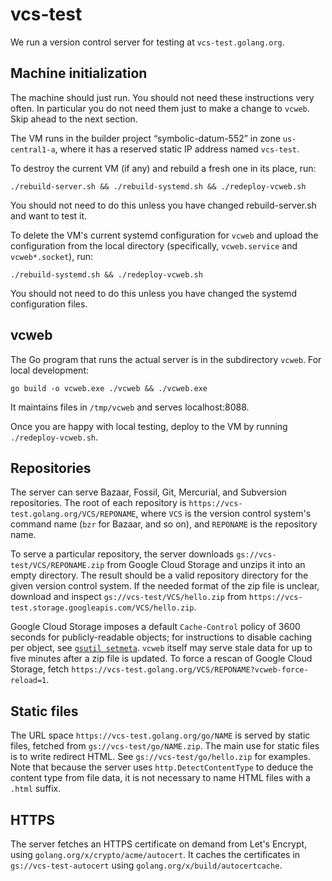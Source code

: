 # vcs-test

We run a version control server for testing at `vcs-test.golang.org`.

## Machine initialization

The machine should just run. You should not need these instructions very often.
In particular you do not need them just to make a change to `vcweb`.
Skip ahead to the next section.

The VM runs in the builder project “symbolic-datum-552” in zone `us-central1-a`,
where it has a reserved static IP address named `vcs-test`.

To destroy the current VM (if any) and rebuild a fresh one in its place, run:

	./rebuild-server.sh && ./rebuild-systemd.sh && ./redeploy-vcweb.sh

You should not need to do this unless you have changed rebuild-server.sh and want to test it.

To delete the VM's current systemd configuration for `vcweb` and upload the configuration
from the local directory (specifically, `vcweb.service` and `vcweb*.socket`), run:

	./rebuild-systemd.sh && ./redeploy-vcweb.sh

You should not need to do this unless you have changed the systemd configuration files.

## vcweb

The Go program that runs the actual server is in the subdirectory `vcweb`.
For local development:

	go build -o vcweb.exe ./vcweb && ./vcweb.exe

It maintains files in `/tmp/vcweb` and serves localhost:8088.

Once you are happy with local testing, deploy to the VM by running `./redeploy-vcweb.sh`.

## Repositories

The server can serve Bazaar, Fossil, Git, Mercurial, and Subversion repositories.
The root of each repository is `https://vcs-test.golang.org/VCS/REPONAME`,
where `VCS` is the version control system's command name (`bzr` for Bazaar, and so on),
and `REPONAME` is the repository name.

To serve a particular repository, the server downloads
`gs://vcs-test/VCS/REPONAME.zip` from Google Cloud Storage and unzips it
into an empty directory.
The result should be a valid repository directory for the given version control system.
If the needed format of the zip file is unclear, download and inspect `gs://vcs-test/VCS/hello.zip`
from `https://vcs-test.storage.googleapis.com/VCS/hello.zip`.

Google Cloud Storage imposes a default `Cache-Control` policy of 3600 seconds for
publicly-readable objects; for instructions to disable caching per object, see
[`gsutil setmeta`](https://cloud.google.com/storage/docs/gsutil/commands/setmeta).
`vcweb` itself may serve stale data for up to five minutes after a zip file is updated.
To force a rescan of Google Cloud Storage, fetch
`https://vcs-test.golang.org/VCS/REPONAME?vcweb-force-reload=1`.

## Static files

The URL space `https://vcs-test.golang.org/go/NAME` is served by static files,
fetched from `gs://vcs-test/go/NAME.zip`.
The main use for static files is to write redirect HTML.
See `gs://vcs-test/go/hello.zip` for examples.
Note that because the server uses `http.DetectContentType` to deduce
the content type from file data, it is not necessary to
name HTML files with a `.html` suffix.

## HTTPS

The server fetches an HTTPS certificate on demand from Let's Encrypt,
using `golang.org/x/crypto/acme/autocert`.
It caches the certificates in `gs://vcs-test-autocert` using
`golang.org/x/build/autocertcache`.

